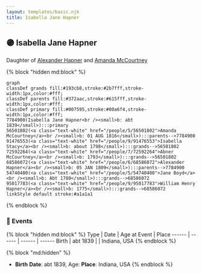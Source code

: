 ```yaml
---
layout: templates/basic.njk
title: Isabella Jane Hapner
---
```

## 🟣 Isabella Jane Hapner

Daughter of [Alexander Hapner](/people/6/68586072) and [Amanda McCourtney](/people/5/56501802)

{% block "hidden md:block" %}
```mermaid
graph
classDef grands fill:#193cb8,stroke:#2b7fff,stroke-width:1px,color:#fff;
classDef parents fill:#372aac,stroke:#615fff,stroke-width:1px,color:#fff;
classDef primary fill:#007595,stroke:#00a6f4,stroke-width:1px,color:#fff;
7784900(Isabella Jane Hapner<br /><small>b: abt 1839</small>):::primary
56501802(<a class="text-white" href="/people/5/56501802">Amanda McCourtney</a><br /><small>b: 01 AUG 1816</small>):::parents-->7784900
91476553(<a class="text-white" href="/people/9/91476553">Isabella Stacy</a><br /><small>b: about 1798</small>):::grands-->56501802
72592264(<a class="text-white" href="/people/7/72592264">Abner McCourtney</a><br /><small>b: 1793</small>):::grands-->56501802
68586072(<a class="text-white" href="/people/6/68586072">Alexander Hapner</a><br /><small>b: 05 JAN 1809</small>):::parents-->7784900
54740480(<a class="text-white" href="/people/5/54740480">Jane Boyd</a><br /><small>b: Abt 1780</small>):::grands-->68586072
95017783(<a class="text-white" href="/people/9/95017783">William Henry Hapner</a><br /><small>b: 1775</small>):::grands-->68586072
linkStyle default stroke:#a1a1a1
```
{% endblock %}

### 📆 Events

{% block "hidden md:block" %}
Type | Date | Age at Event | Place
------ | ------ | ------ | ------
Birth | abt 1839 |  | Indiana, USA
{% endblock %}

{% block "md:hidden" %}
- **Birth**
**Date**: abt 1839, Age:
**Place**: Indiana, USA
{% endblock %}
